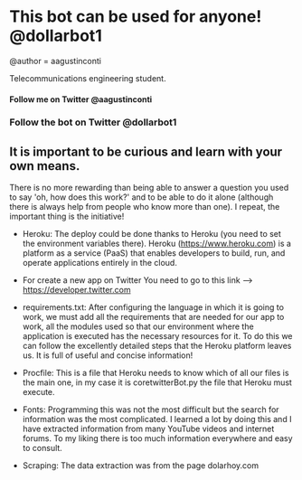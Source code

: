 # This bot can be used for anyone! @dollarbot1

@author = aagustinconti

Telecommunications engineering student.

#### Follow me on Twitter @aagustinconti ###
### Follow the bot on Twitter @dollarbot1 ###
## It is important to be curious and learn with your own means.
There is no more rewarding than being able to answer a question you used to say 'oh, how does this work?'
and to be able to do it alone (although there is always help from people who know more than one).
I repeat, the important thing is the initiative!


* Heroku:
The deploy could be done thanks to Heroku (you need to set the environment variables there). Heroku (https://www.heroku.com) is a platform as a service (PaaS) that enables developers to build, run, and operate applications entirely in the cloud.

* For create a new app on Twitter
You need to go to this link --> https://developer.twitter.com

* requirements.txt:
After configuring the language in which it is going to work, we must add all the requirements that are needed for our app to work, all the modules used so that our environment where the application is executed has the necessary resources for it. To do this we can follow the excellently detailed steps that the Heroku platform leaves us. It is full of useful and concise information!

* Procfile:
This is a file that Heroku needs to know which of all our files is the main one, in my case it is coretwitterBot.py
the file that Heroku must execute.


* Fonts:
Programming this was not the most difficult but the search for information was the most complicated. I learned a lot by doing this and I have extracted information from many YouTube videos and internet forums. To my liking there is too much information everywhere and easy to consult.

* Scraping:
The data extraction was from the page dolarhoy.com
